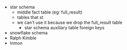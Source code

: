 
- star schema
	- middle fact table (eg: full_result)
	- tables that st
	- we can't use it because we drop the full_result table
		- star schema auxiliary table foreign keys
- snowflake schema
- Ralph Kimble
- Inmon